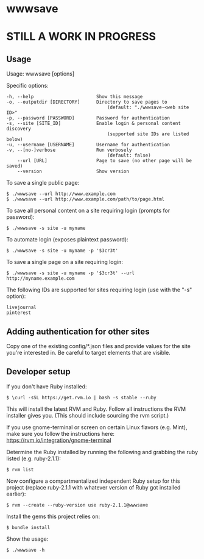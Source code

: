 wwwsave
=======
STILL A WORK IN PROGRESS
========================

Usage
-----
Usage: wwwsave [options]

Specific options:

    -h, --help                       Show this message
    -o, --outputdir [DIRECTORY]      Directory to save pages to
                                         (default: "./wwwsave-<web site ID>"
    -p, --password [PASSWORD]        Password for authentication
    -s, --site [SITE_ID]             Enable login & personal content discovery
                                         (supported site IDs are listed below)
    -u, --username [USERNAME]        Username for authentication
    -v, --[no-]verbose               Run verbosely
                                         (default: false)
        --url [URL]                  Page to save (no other page will be saved)
        --version                    Show version


To save a single public page:

    $ ./wwwsave --url http://www.example.com
    $ ./wwwsave --url http://www.example.com/path/to/page.html

To save all personal content on a site requiring login (prompts for password):

    $ ./wwwsave -s site -u myname

To automate login (exposes plaintext password):

    $ ./wwwsave -s site -u myname -p '$3cr3t'

To save a single page on a site requiring login:

    $ ./wwwsave -s site -u myname -p '$3cr3t' --url http://myname.example.com


The following IDs are supported for sites requiring login (use with the "-s" option):

    livejournal
    pinterest


Adding authentication for other sites
-------------------------------------
Copy one of the existing config/*.json files and provide values for the site you're interested in. Be careful to target elements that are visible.


Developer setup
---------------
If you don't have Ruby installed:

    $ \curl -sSL https://get.rvm.io | bash -s stable --ruby

This will install the latest RVM and Ruby. Follow all instructions the RVM installer gives you. (This should include sourcing the rvm script.)

If you use gnome-terminal or screen on certain Linux flavors (e.g. Mint), make sure you follow the instructions here: https://rvm.io/integration/gnome-terminal

Determine the Ruby installed by running the following and grabbing the ruby listed (e.g. ruby-2.1.1):

    $ rvm list

Now configure a compartmentalized independent Ruby setup for this project (replace ruby-2.1.1 with whatever version of Ruby got installed earlier):

    $ rvm --create --ruby-version use ruby-2.1.1@wwwsave

Install the gems this project relies on:

    $ bundle install

Show the usage:

    $ ./wwwsave -h
